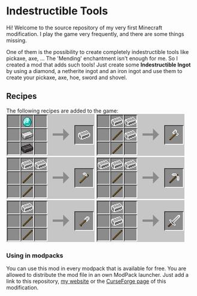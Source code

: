 # Indestructible Tools

Hi! Welcome to the source repository of my very first Minecraft modification. I play the game very frequently, and there are some things missing.

One of them is the possibility to create completely indestructible tools like pickaxe, axe, ...
The 'Mending' enchantment isn't enough for me. So I created a mod that adds such tools! Just create some **Indestructible Ingot** by using a diamond, a netherite ingot and an iron ingot and use them to create your pickaxe, axe, hoe, sword and shovel.


## Recipes
The following recipes are added to the game:\
![Recipe_Ingot](/curseforge/images/Recipe_Ingot.png?raw=true)
![Recipe_Axe](/curseforge/images/Recipe_Axe.png?raw=true)
![Recipe_Hoe](/curseforge/images/Recipe_Hoe.png?raw=true)
![Recipe_Pickaxe](/curseforge/images/Recipe_Pickaxe.png?raw=true)
![Recipe_Shovel](/curseforge/images/Recipe_Shovel.png?raw=true)
![Recipe_Sword](/curseforge/images/Recipe_Sword.png?raw=true)


### Using in modpacks
You can use this mod in every modpack that is available for free. You are allowed to distribute the mod file in an own ModPack launcher.
Just add a link to this repository, [my website](https://berger-media.biz/downloads/10/minecraft/indestructible-tools) or the [CurseForge page](https://www.curseforge.com/minecraft/mc-mods/indestructible-tools) of this modification.
